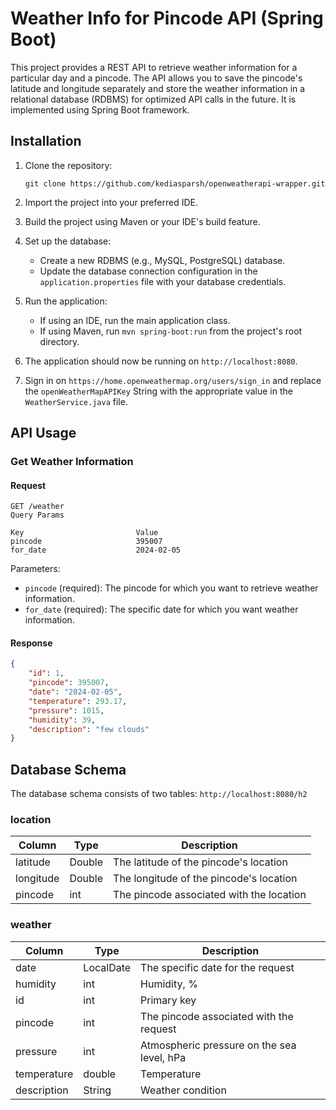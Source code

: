 # Weather Info for Pincode API (Spring Boot)

This project provides a REST API to retrieve weather information for a particular day and a pincode. The API allows you to save the pincode's latitude and longitude separately and store the weather information in a relational database (RDBMS) for optimized API calls in the future. It is implemented using Spring Boot framework.

## Installation

1. Clone the repository:

   ```
   git clone https://github.com/kediasparsh/openweatherapi-wrapper.git
   ```

2. Import the project into your preferred IDE.

3. Build the project using Maven or your IDE's build feature.

4. Set up the database:

   - Create a new RDBMS (e.g., MySQL, PostgreSQL) database.
   - Update the database connection configuration in the `application.properties` file with your database credentials.

5. Run the application:

   - If using an IDE, run the main application class.
   - If using Maven, run `mvn spring-boot:run` from the project's root directory.

6. The application should now be running on `http://localhost:8080`.
7. Sign in on `https://home.openweathermap.org/users/sign_in` and replace the `openWeatherMapAPIKey` String with the appropriate value in the `WeatherService.java` file.

## API Usage

### Get Weather Information

#### Request

```
GET /weather
Query Params

Key                         Value
pincode                     395007
for_date                    2024-02-05
```

Parameters:
- `pincode` (required): The pincode for which you want to retrieve weather information.
- `for_date` (required): The specific date for which you want weather information.

#### Response

```json
{
    "id": 1,
    "pincode": 395007,
    "date": "2024-02-05",
    "temperature": 293.17,
    "pressure": 1015,
    "humidity": 39,
    "description": "few clouds"
}
```

## Database Schema

The database schema consists of two tables: `http://localhost:8080/h2`

### location

| Column     | Type        | Description                            |
| ---------- | ----------- | -------------------------------------- |
| latitude   | Double       | The latitude of the pincode's location  |
| longitude  | Double       | The longitude of the pincode's location |
| pincode   | int         | The pincode associated with the location|

### weather

| Column        | Type         | Description                                |
| ------------- | ------------ | ------------------------------------------ |
| date       | LocalDate          | The specific date for the request |
| humidity            | int       | Humidity, %                                |
| id  | int         | Primary key    |
| pincode          | int | The pincode associated with the request     |
| pressure          | int | Atmospheric pressure on the sea level, hPa     |
| temperature          | double | Temperature     |
| description          | String | Weather condition     |
